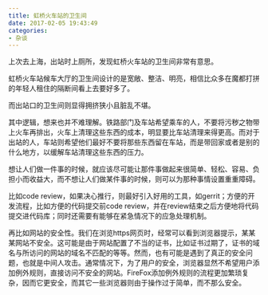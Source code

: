 ```yaml
---
title: 虹桥火车站的卫生间
date: 2017-02-05 19:43:49
categories:
- 杂谈
---
```


上次去上海，出站时上厕所，发现虹桥火车站的卫生间非常有意思。

虹桥火车站候车大厅的卫生间设计的是宽敞、整洁、明亮，相信比众多在魔都打拼的年轻人租住的隔断间看上去要好多了。

而出站口的卫生间则显得拥挤狭小且脏乱不堪。
<!--more-->
其中逻辑，想来也并不难理解。铁路部门及车站希望乘车的人，不要将污秽之物带上火车再排出，火车上清理这些东西的成本，明显要比车站清理来得更高。而对于出站的人，车站则希望他们最好不要将那些东西留在车站，而是带回家或者是别的什么地方，以缓解车站清理这些东西的压力。

想让人们做一件事的时候，就应该尽可能让那件事做起来很简单、轻松、容易、负担小而收益大，而不想让人们做某件事的时候，则可以为那种事情设置重重障碍。

比如code review，如果决心推行，则最好引入好用的工具，如gerrit；方便的开发流程，比如方便的代码提交前code review，并在review结束之后方便地将代码提交进代码库；同时还需要有能够在紧急情况下的应急处理机制。

再比如网站的安全性。我们在浏览https网页时，经常可以看到浏览器提示，某某某网站不安全。这可能是由于网站配置了不当的证书，比如证书过期了，证书的域名与所访问的网站的域名不匹配的等等。然而，也有可能是遇到了真正的安全问题，也就是中间人攻击。通常情况下，为了用户的安全，浏览器显然不希望用户添加例外规则，直接访问不安全的网站。FireFox添加例外规则的流程更加繁琐复杂，因而它更安全，而其它一些浏览器则由于操作过于简单，而不那么安全。

